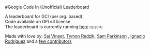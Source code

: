 #Google Code In (Unofficial) Leaderboard

A leaderboard for GCI (per org. based)<br>
Code available on GPLv3 license<br>
The leaderboard is currently running [here](https://gcil.cf) <small><small>[12/2014]</small></small>

Made with love by: [Sai Vineet](http://github.com/svineet), [Tymon Radzik](https://github.com/ty221), [Sam Parkinson](https://github.com/SAMdroid-apps) , [Ignacio Rodríguez](https://github.com/ignaciouy/)  and a [few contributors](https://github.com/ignaciouy/GCILeaderboard/pulls?q=is%3Apr) 

